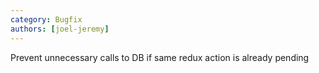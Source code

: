 ```yaml
---
category: Bugfix
authors: [joel-jeremy]
---
```


Prevent unnecessary calls to DB if same redux action is already pending
